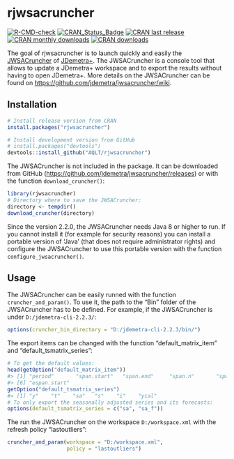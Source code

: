 
<!-- README.md is generated from README.Rmd. Please edit that file -->

# rjwsacruncher

[![R-CMD-check](https://github.com/AQLT/rjwsacruncher/workflows/R-CMD-check/badge.svg)](https://github.com/AQLT/rjwsacruncher/actions)
[![CRAN\_Status\_Badge](http://www.r-pkg.org/badges/version/rjwsacruncher)](https://cran.r-project.org/package=rjwsacruncher)
[![CRAN last
release](http://www.r-pkg.org/badges/last-release/rjwsacruncher)](https://cran.r-project.org/package=rjwsacruncher)
[![CRAN monthly
downloads](http://cranlogs.r-pkg.org/badges/rjwsacruncher?color=lightgrey)](https://cran.r-project.org/package=rjwsacruncher)
[![CRAN
downloads](http://cranlogs.r-pkg.org/badges/grand-total/rjwsacruncher?color=lightgrey)](https://cran.r-project.org/package=rjwsacruncher)

The goal of rjwsacruncher is to launch quickly and easily the
[JWSACruncher](https://github.com/jdemetra/jwsacruncher) of
[JDemetra+](https://github.com/jdemetra/jdemetra-app). The JWSACruncher
is a console tool that allows to update a JDemetra+ workspace and to
export the results without having to open JDemetra+. More details on the
JWSACruncher can be found on
<https://github.com/jdemetra/jwsacruncher/wiki>.

## Installation

``` r
# Install release version from CRAN
install.packages("rjwsacruncher")

# Install development version from GitHub
# install.packages("devtools")
devtools::install_github("AQLT/rjwsacruncher")
```

The JWSACruncher is not included in the package. It can be downloaded
from GitHub (<https://github.com/jdemetra/jwsacruncher/releases>) or
with the function `download_cruncher()`:

``` r
library(rjwsacruncher)
# Directory where to save the JWSACruncher:
directory <- tempdir()
download_cruncher(directory)
```

Since the version 2.2.0, the JWSACruncher needs Java 8 or higher to run.
If you cannot install it (for example for security reasons) you can
install a portable version of ‘Java’ (that does not require
administrator rights) and configure the JWSACruncher to use this
portable version with the function `configure_jwsacruncher()`.

## Usage

The JWSACruncher can be easily runned with the function
`cruncher_and_param()`. To use it, the path to the “Bin” folder of the
JWSACruncher has to be defined. For example, if the JWSACruncher is
under `D:/jdemetra-cli-2.2.3/`:

``` r
options(cruncher_bin_directory = "D:/jdemetra-cli-2.2.3/bin/")
```

The export items can be changed with the function
“default\_matrix\_item” and “default\_tsmatrix\_series”:

``` r
# To get the default values:
head(getOption("default_matrix_item"))
#> [1] "period"       "span.start"   "span.end"     "span.n"       "span.missing"
#> [6] "espan.start"
getOption("default_tsmatrix_series")
#> [1] "y"    "t"    "sa"   "s"    "i"    "ycal"
# To only export the seasonally adjusted series and its forecasts:
options(default_tsmatrix_series = c("sa", "sa_f"))
```

The run the JWSACruncher on the workspace `D:/workspace.xml` with the
refresh policy “lastoutliers”:

``` r
cruncher_and_param(workspace = "D:/workspace.xml",
                   policy = "lastoutliers")
```
